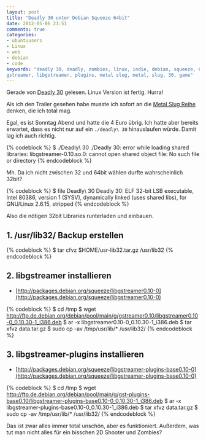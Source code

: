 ```yaml
---
layout: post
title: "Deadly 30 unter Debian Squeeze 64bit"
date: 2012-05-06 21:51
comments: true
categories:
- ubuntuusers
- Linux
- web
- debian
- code
keywords: "deadly 30, deadly, zombies, linux, indie, debian, squeeze, 64bit,
gstreamer, libgstreamer, plugins, metal slug, metal, slug, 30, game"
---
```


Gerade von [Deadly 30](http://www.deadly30.com/index.php) gelesen. Linux Version
ist fertig. Hurra!

Als ich den Trailer gesehen habe musste ich sofort an die [Metal Slug
Reihe](http://de.wikipedia.org/wiki/Metal_Slug) denken, die ich total mag.

Egal, es ist Sonntag Abend und hatte die 4 Euro übrig. Ich hatte aber bereits
erwartet, dass es nicht nur auf ein `./deadly\ 30` hinauslaufen würde. Damit lag
ich auch richtig.

{% codeblock %}
$ ./Deadly\ 30
./Deadly 30: error while loading shared libraries: libgstreamer-0.10.so.0:
cannot open shared object file: No such file or directory
{% endcodeblock %}

Mh. Da ich nicht zwischen 32 und 64bit wählen durfte wahrscheinlich 32bit?

{% codeblock %}
$ file Deadly\ 30
Deadly 30: ELF 32-bit LSB executable, Intel 80386, version 1 (SYSV), dynamically
linked (uses shared libs), for GNU/Linux 2.6.15, stripped
{% endcodeblock %}

Also die nötigen 32bit Libraries runterladen und einbauen.

## 1. /usr/lib32/ Backup erstellen

{% codeblock %}
$ tar cfvz $HOME/usr-lib32.tar.gz /usr/lib32
{% endcodeblock %}


## 2. libgstreamer installieren

* [http://packages.debian.org/squeeze/libgstreamer0.10-0](http://packages.debian.org/squeeze/libgstreamer0.10-0)

{% codeblock %}
$ cd /tmp
$ wget http://ftp.de.debian.org/debian/pool/main/g/gstreamer0.10/libgstreamer0.10-0_0.10.30-1_i386.deb
$ ar -x libgstreamer0.10-0_0.10.30-1_i386.deb
$ tar xfvz data.tar.gz
$ sudo cp -av /tmp/usr/lib/* /usr/lib32/
{% endcodeblock %}

## 3. libgstreamer-plugins installieren

* [http://packages.debian.org/squeeze/libgstreamer-plugins-base0.10-0](http://packages.debian.org/squeeze/libgstreamer-plugins-base0.10-0)

{% codeblock %}
$ cd /tmp
$ wget http://ftp.de.debian.org/debian/pool/main/g/gst-plugins-base0.10/libgstreamer-plugins-base0.10-0_0.10.30-1_i386.deb
$ ar -x libgstreamer-plugins-base0.10-0_0.10.30-1_i386.deb
$ tar xfvz data.tar.gz
$ sudo cp -av /tmp/usr/lib/* /usr/lib32/
{% endcodeblock %}

Das ist zwar alles immer total unschön, aber es funktioniert. Außerdem, was tut
man nicht alles für ein bisschen 2D Shooter und Zombies?
